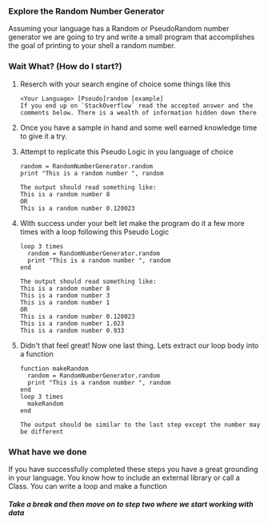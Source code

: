 ### Explore the Random Number Generator

Assuming your language has a Random or PseudoRandom number generator we are going to try and write a small program that accomplishes the goal of printing to your shell a random number.

### Wait What? (How do I start?)
1. Reserch with your search engine of choice some things like this

       <Your Language> [Pseudo]random [example]
       If you end up on `StackOverflow` read the accepted answer and the comments below. There is a wealth of information hidden down there

2. Once you have a sample in hand and some well earned knowledge time to give it a try.
3. Attempt to replicate this Pseudo Logic in you language of choice

    ```
    random = RandomNumberGenerator.random
    print "This is a random number ", random
    ```
    ```
    The output should read something like:
    This is a random number 8
    OR
    This is a random number 0.120023
    ```

4. With success under your belt let make the program do it a few more times with a loop following this Pseudo Logic

    ```
    loop 3 times
      random = RandomNumberGenerator.random
      print "This is a random number ", random
    end
    ```
    ```
    The output should read something like:
    This is a random number 8
    This is a random number 3
    This is a random number 1
    OR
    This is a random number 0.120023
    This is a random number 1.023
    This is a random number 0.933
    ```

5. Didn't that feel great! Now one last thing. Lets extract our loop body into a function

    ```
    function makeRandom
      random = RandomNumberGenerator.random
      print "This is a random number ", random
    end
    loop 3 times
      makeRandom
    end
    ```
    ```
    The output should be similar to the last step except the number may be different
    ```

### What have we done
If you have successfully completed these steps you have a great grounding in your language. You know how to include an external library or call a Class. You can write a loop and make a function

##### Take a break and then move on to step two where we start working with data
